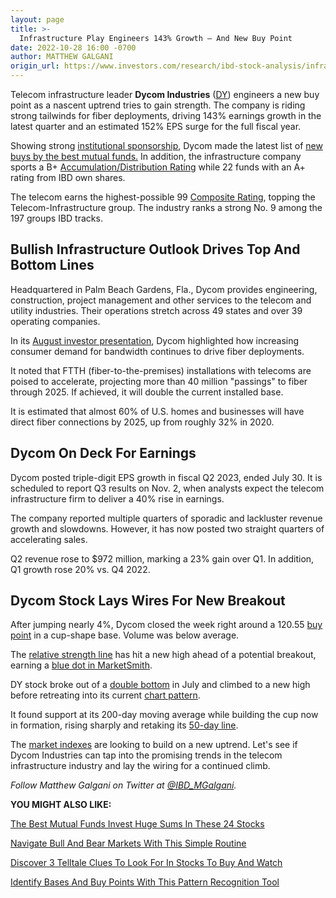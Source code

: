 ```yaml
---
layout: page
title: >-
  Infrastructure Play Engineers 143% Growth — And New Buy Point
date: 2022-10-28 16:00 -0700
author: MATTHEW GALGANI
origin_url: https://www.investors.com/research/ibd-stock-analysis/infrastructure-play-dycom-engineers-new-buy-point/
---
```





Telecom infrastructure leader **Dycom Industries** ([DY](https://research.investors.com/quote.aspx?symbol=DY)) engineers a new buy point as a nascent uptrend tries to gain strength. The company is riding strong tailwinds for fiber deployments, driving 143% earnings growth in the latest quarter and an estimated 152% EPS surge for the full fiscal year.




Showing strong [institutional sponsorship](https://www.investors.com/how-to-invest/investors-corner/stock-market-leaders-track-institutional-demand-to-find-winners/), Dycom made the latest list of [new buys by the best mutual funds.](https://www.investors.com/etfs-and-funds/mutual-funds/best-mutual-funds-invest-huge-sums-in-24-stocks-including-vertex-lilly-enphase/) In addition, the infrastructure company sports a B+ [Accumulation/Distribution Rating](https://www.investors.com/how-to-invest/investors-corner/how-to-buy-stocks-accumulation-distribution-rating-shows-professionals-moves/) while 22 funds with an A+ rating from IBD own shares.


The telecom earns the highest-possible 99 [Composite Rating](https://www.investors.com/ibd-data-stories/stocks-to-watch-companies-with-top-stock-ratings/), topping the Telecom-Infrastructure group. The industry ranks a strong No. 9 among the 197 groups IBD tracks.


Bullish Infrastructure Outlook Drives Top And Bottom Lines
----------------------------------------------------------


Headquartered in Palm Beach Gardens, Fla., Dycom provides engineering, construction, project management and other services to the telecom and utility industries. Their operations stretch across 49 states and over 39 operating companies.


In its [August investor presentation](https://ir.dycomind.com/static-files/a40fae0b-394a-401d-9367-6da3972d7917), Dycom highlighted how increasing consumer demand for bandwidth continues to drive fiber deployments.


It noted that FTTH (fiber-to-the-premises) installations with telecoms are poised to accelerate, projecting more than 40 million "passings" to fiber through 2025. If achieved, it will double the current installed base.


It is estimated that almost 60% of U.S. homes and businesses will have direct fiber connections by 2025, up from roughly 32% in 2020.


Dycom On Deck For Earnings
--------------------------


Dycom posted triple-digit EPS growth in fiscal Q2 2023, ended July 30. It is scheduled to report Q3 results on Nov. 2, when analysts expect the telecom infrastructure firm to deliver a 40% rise in earnings.


The company reported multiple quarters of sporadic and lackluster revenue growth and slowdowns. However, it has now posted two straight quarters of accelerating sales.


Q2 revenue rose to $972 million, marking a 23% gain over Q1. In addition, Q1 growth rose 20% vs. Q4 2022.


Dycom Stock Lays Wires For New Breakout
---------------------------------------


After jumping nearly 4%, Dycom closed the week right around a 120.55 [buy point](https://www.investors.com/how-to-invest/investors-corner/the-best-stocks-have-crystal-clear-buy-points-heres-how-to-identify-them/) in a cup-shape base. Volume was below average.


The [relative strength line](https://www.investors.com/how-to-invest/investors-corner/growth-stocks-breakout-specialty-tool-relative-strength-line/) has hit a new high ahead of a potential breakout, earning a [blue dot in MarketSmith](https://www.investors.com/how-to-invest/investors-corner/stocks-to-buy-and-watch-use-these-marketsmith-features-to-catch-stock-market-leaders/).


DY stock broke out of a [double bottom](https://www.investors.com/how-to-invest/understanding-chart-patterns-cup-with-handle-double-bottom-flat-base/) in July and climbed to a new high before retreating into its current [chart pattern](https://www.investors.com/how-to-invest/how-to-read-stock-charts-2/).


It found support at its 200-day moving average while building the cup now in formation, rising sharply and retaking its [50-day line](https://www.investors.com/how-to-invest/technical-analysis-3-clues-to-look-for-in-amazon-nvidia-netflix/).


The [market indexes](https://www.investors.com/news/stock-market-today-market-trends-best-stocks-buy-watch/) are looking to build on a new uptrend. Let's see if Dycom Industries can tap into the promising trends in the telecom infrastructure industry and lay the wiring for a continued climb.



*Follow Matthew Galgani on Twitter at [@IBD\_MGalgani](https://twitter.com/ibd_mgalgani).*


**YOU MIGHT ALSO LIKE:**


[The Best Mutual Funds Invest Huge Sums In These 24 Stocks](https://www.investors.com/etfs-and-funds/mutual-funds/best-mutual-funds-invest-huge-sums-in-24-stocks-including-vertex-lilly-enphase/)


[Navigate Bull And Bear Markets With This Simple Routine](https://www.investors.com/how-to-invest/investors-corner/investing-in-stocks-stock-investing-with-three-step-routine/)


[Discover 3 Telltale Clues To Look For In Stocks To Buy And Watch](https://www.investors.com/how-to-invest/technical-analysis-3-clues-to-look-for-in-amazon-nvidia-netflix/)


[Identify Bases And Buy Points With This Pattern Recognition Tool](https://marketsmith.investors.com/ms-platform/?src=APA1BQ)




